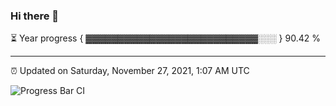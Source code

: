### Hi there 👋

⏳ Year progress { ▓▓▓▓▓▓▓▓▓▓▓▓▓▓▓▓▓▓▓▓▓▓▓▓▓▓▓░░░ } 90.42 %

---

⏰ Updated on Saturday, November 27, 2021, 1:07 AM UTC

![Progress Bar CI](https://github.com/arthurbuhl/arthurbuhl/workflows/Progress%20Bar%20CI/badge.svg)
